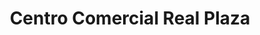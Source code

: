 ---
title: "Centro Comercial Real Plaza"
url: /huancayo/centro-comercial-real-plaza/
shop: Einkaufszentrum
---
